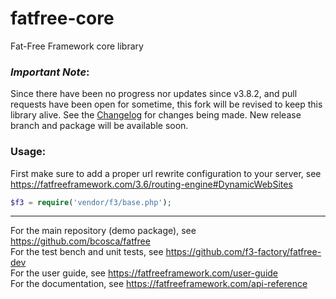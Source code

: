 # fatfree-core
Fat-Free Framework core library

### *Important Note*:

Since there have been no progress nor updates since v3.8.2, and pull requests have been open for sometime, this fork will be revised to keep this library alive. 
See the [Changelog](https://github.com/aingelc12ell/f3/blob/master/CHANGELOG.md) for changes being made.
New release branch and package will be available soon.

### Usage:

First make sure to add a proper url rewrite configuration to your server, see https://fatfreeframework.com/3.6/routing-engine#DynamicWebSites

```php
$f3 = require('vendor/f3/base.php');
```

---
For the main repository (demo package), see https://github.com/bcosca/fatfree  
For the test bench and unit tests, see https://github.com/f3-factory/fatfree-dev  
For the user guide, see https://fatfreeframework.com/user-guide  
For the documentation, see https://fatfreeframework.com/api-reference
